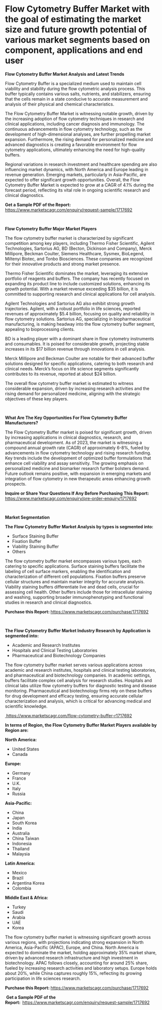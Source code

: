 <p><h1>Flow Cytometry Buffer Market with the goal of estimating the market size and future growth potential of various market segments based on component, applications and end user</h1></p><p><strong>Flow Cytometry Buffer Market Analysis and Latest Trends</strong></p>
<p><p>Flow Cytometry Buffer is a specialized medium used to maintain cell viability and stability during the flow cytometric analysis process. This buffer typically contains various salts, nutrients, and stabilizers, ensuring that the cells remain in a state conducive to accurate measurement and analysis of their physical and chemical characteristics.</p><p>The Flow Cytometry Buffer Market is witnessing notable growth, driven by the increasing adoption of flow cytometry techniques in research and clinical applications, including cancer diagnosis and immunology. The continuous advancements in flow cytometry technology, such as the development of high-dimensional analyses, are further propelling market expansion. Furthermore, the rising demand for personalized medicine and advanced diagnostics is creating a favorable environment for flow cytometry applications, ultimately enhancing the need for high-quality buffers.</p><p>Regional variations in research investment and healthcare spending are also influencing market dynamics, with North America and Europe leading in revenue generation. Emerging markets, particularly in Asia-Pacific, are expected to offer significant growth opportunities. Overall, the Flow Cytometry Buffer Market is expected to grow at a CAGR of 4.1% during the forecast period, reflecting its vital role in ongoing scientific research and clinical diagnostics.</p></p>
<p><strong>Get a Sample PDF of the Report:&nbsp;</strong> <a href="https://www.marketscagr.com/enquiry/request-sample/1717692?utm_campaign=2033&utm_medium=2&utm_source=Github&utm_content=ia&utm_term=16042025&utm_id=flow-cytometry-buffer">https://www.marketscagr.com/enquiry/request-sample/1717692</a></p>
<p>&nbsp;</p>
<p><strong>Flow Cytometry Buffer Major Market Players</strong></p>
<p><p>The flow cytometry buffer market is characterized by significant competition among key players, including Thermo Fisher Scientific, Agilent Technologies, Sartorius AG, BD (Becton, Dickinson and Company), Merck Millipore, Beckman Coulter, Siemens Healthcare, Sysmex, BioLegend, Miltenyi Biotec, and Tonbo Biosciences. These companies are recognized for their innovative products and strong market presence.</p><p>Thermo Fisher Scientific dominates the market, leveraging its extensive portfolio of reagents and buffers. The company has recently focused on expanding its product line to include customized solutions, enhancing its growth potential. With a market revenue exceeding $35 billion, it is committed to supporting research and clinical applications for cell analysis.</p><p>Agilent Technologies and Sartorius AG also exhibit strong growth trajectories. Agilent, with a robust portfolio in life sciences, reported revenues of approximately $5.4 billion, focusing on quality and reliability in flow cytometry solutions. Sartorius AG, specializing in biopharmaceutical manufacturing, is making headway into the flow cytometry buffer segment, appealing to bioprocessing clients.</p><p>BD is a leading player with a dominant share in flow cytometry instruments and consumables. It is poised for considerable growth, projecting stable increases in its $17 billion revenue through innovations in cell analysis.</p><p>Merck Millipore and Beckman Coulter are notable for their advanced buffer solutions designed for specific applications, catering to both research and clinical needs. Merck’s focus on life science segments significantly contributes to its revenue, reported at about $24 billion.</p><p>The overall flow cytometry buffer market is estimated to witness considerable expansion, driven by increasing research activities and the rising demand for personalized medicine, aligning with the strategic objectives of these key players.</p></p>
<p>&nbsp;</p>
<p><strong>What Are The Key Opportunities For Flow Cytometry Buffer Manufacturers?</strong></p>
<p><p>The Flow Cytometry Buffer market is poised for significant growth, driven by increasing applications in clinical diagnostics, research, and pharmaceutical development. As of 2023, the market is witnessing a compound annual growth rate (CAGR) of approximately 6-8%, fueled by advancements in flow cytometry technology and rising research funding. Key trends include the development of optimized buffer formulations that enhance cell viability and assay sensitivity. The growing emphasis on personalized medicine and biomarker research further bolsters demand. Future outlook remains positive, with expansion in emerging markets and integration of flow cytometry in new therapeutic areas enhancing growth prospects.</p></p>
<p><strong>Inquire or Share Your Questions If Any Before Purchasing This Report:</strong> <a href="https://www.marketscagr.com/enquiry/pre-order-enquiry/1717692?utm_campaign=2033&utm_medium=2&utm_source=Github&utm_content=ia&utm_term=16042025&utm_id=flow-cytometry-buffer">https://www.marketscagr.com/enquiry/pre-order-enquiry/1717692</a></p>
<p>&nbsp;</p>
<p><strong>Market Segmentation</strong></p>
<p><strong>The Flow Cytometry Buffer Market Analysis by types is segmented into:</strong></p>
<p><ul><li>Surface Staining Buffer</li><li>Fixation Buffer</li><li>Viability Staining Buffer</li><li>Others</li></ul></p>
<p><p>The flow cytometry buffer market encompasses various types, each catering to specific applications. Surface staining buffers facilitate the labeling of cell surface markers, enabling the identification and characterization of different cell populations. Fixation buffers preserve cellular structures and maintain marker integrity for accurate analysis. Viability staining buffers differentiate live and dead cells, crucial for assessing cell health. Other buffers include those for intracellular staining and washing, supporting broader immunophenotyping and functional studies in research and clinical diagnostics.</p></p>
<p><strong>Purchase this Report:&nbsp;</strong><a href="https://www.marketscagr.com/purchase/1717692?utm_campaign=2033&utm_medium=2&utm_source=Github&utm_content=ia&utm_term=16042025&utm_id=flow-cytometry-buffer">https://www.marketscagr.com/purchase/1717692</a></p>
<p>&nbsp;</p>
<p><strong>The Flow Cytometry Buffer Market Industry Research by Application is segmented into:</strong></p>
<p><ul><li>Academic and Research Institutes</li><li>Hospitals and Clinical Testing Laboratories</li><li>Pharmaceutical and Biotechnology Companies</li></ul></p>
<p><p>The flow cytometry buffer market serves various applications across academic and research institutes, hospitals and clinical testing laboratories, and pharmaceutical and biotechnology companies. In academic settings, buffers facilitate complex cell analysis for research studies. Hospitals and clinical labs utilize flow cytometry buffers for diagnostic testing and disease monitoring. Pharmaceutical and biotechnology firms rely on these buffers for drug development and efficacy testing, ensuring accurate cellular characterization and analysis, which is critical for advancing medical and scientific knowledge.</p></p>
<p><a href="https://www.marketscagr.com/flow-cytometry-buffer-r1717692?utm_campaign=2033&utm_medium=2&utm_source=Github&utm_content=ia&utm_term=16042025&utm_id=flow-cytometry-buffer">&nbsp;https://www.marketscagr.com/flow-cytometry-buffer-r1717692</a></p>
<p><strong>In terms of Region, the Flow Cytometry Buffer Market Players available by Region are:</strong></p>
<p>
    <p> <strong> North America: </strong>
        <ul>
            <li>United States</li>
            <li>Canada</li>
        </ul>
        </p> 
    <p> <strong> Europe: </strong>
        <ul>
            <li>Germany</li>
            <li>France</li>
            <li>U.K.</li>
            <li>Italy</li>
            <li>Russia</li>
        </ul>
        </p> 
    <p> <strong> Asia-Pacific: </strong>
        <ul>
            <li>China</li>
            <li>Japan</li>
            <li>South Korea</li>
            <li>India</li>
            <li>Australia</li>
            <li>China Taiwan</li>
            <li>Indonesia</li>
            <li>Thailand</li>
            <li>Malaysia</li>
        </ul>
        </p> 
    <p> <strong> Latin America: </strong>
        <ul>
            <li>Mexico</li>
            <li>Brazil</li>
            <li>Argentina Korea</li>
            <li>Colombia</li>
        </ul>
        </p> 
    <p> <strong> Middle East & Africa: </strong>
        <ul>
            <li>Turkey</li>
            <li>Saudi</li>
            <li>Arabia</li>
            <li>UAE</li>
            <li>Korea</li>
        </ul>
    </p>
    </p>
<p><p>The flow cytometry buffer market is witnessing significant growth across various regions, with projections indicating strong expansion in North America, Asia-Pacific (APAC), Europe, and China. North America is expected to dominate the market, holding approximately 35% market share, driven by advanced research infrastructure and high investment in biotechnology. APAC follows closely, accounting for around 25% share, fueled by increasing research activities and laboratory setups. Europe holds about 20%, while China captures roughly 15%, reflecting its growing participation in life sciences research.</p></p>
<p><strong>Purchase this Report: </strong><a href="https://www.marketscagr.com/purchase/1717692?utm_campaign=2033&utm_medium=2&utm_source=Github&utm_content=ia&utm_term=16042025&utm_id=flow-cytometry-buffer">https://www.marketscagr.com/purchase/1717692</a></p>
<p>&nbsp;<strong>Get a Sample PDF of the Report:&nbsp;&nbsp;</strong><a href="https://www.marketscagr.com/enquiry/request-sample/1717692?utm_campaign=2033&utm_medium=2&utm_source=Github&utm_content=ia&utm_term=16042025&utm_id=flow-cytometry-buffer">https://www.marketscagr.com/enquiry/request-sample/1717692</a></p>
<p><strong></strong></p>
<p><p></p><p></p><p></p></p>
